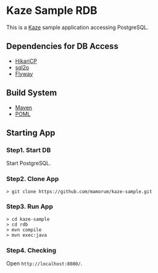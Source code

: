 # Kaze Sample RDB
This is a [Kaze](https://github.com/mamorum/kaze) sample application accessing PostgreSQL.

## Dependencies for DB Access
- [HikariCP](https://github.com/brettwooldridge/HikariCP)
- [sql2o](https://github.com/aaberg/sql2o)
- [Flyway](https://github.com/flyway/flyway)

## Build System
- [Maven](https://maven.apache.org/)
- [POML](https://github.com/mamorum/poml)


## Starting App
### Step1. Start DB
Start PostgreSQL.

### Step2. Clone App
```
> git clone https://github.com/mamorum/kaze-sample.git
```

### Step3. Run App
```
> cd kaze-sample
> cd rdb
> mvn compile
> mvn exec:java
```

### Step4. Checking
Open `http://localhost:8080/`.
